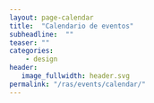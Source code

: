 ```yaml
---
layout: page-calendar
title:  "Calendario de eventos"
subheadline:  ""
teaser: ""
categories:
    - design
header:
   image_fullwidth: header.svg
permalink: "/ras/events/calendar/"
---
```


<div id='calendar'></div>